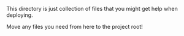 This directory is just collection of files that you might get help when deploying.

Move any files you need from here to the project root!
